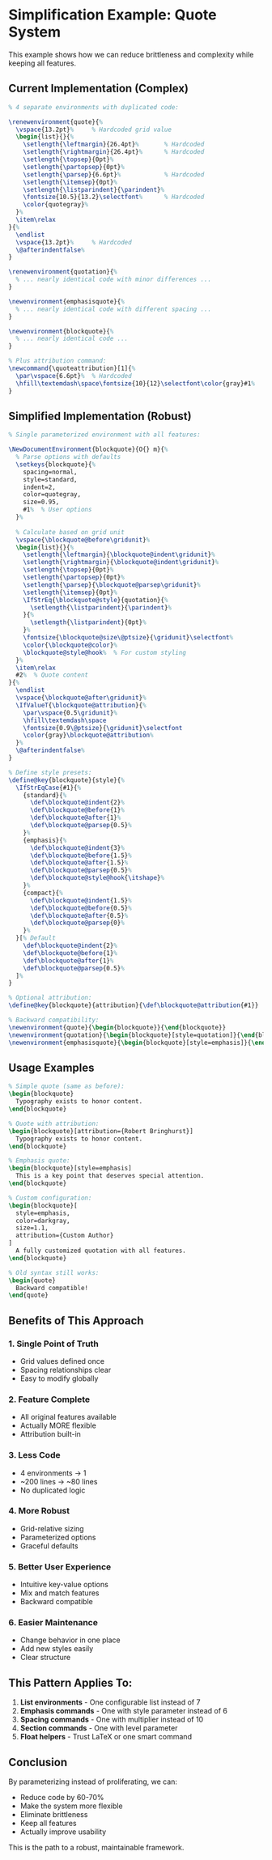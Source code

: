 # Simplification Example: Quote System

This example shows how we can reduce brittleness and complexity while keeping all features.

## Current Implementation (Complex)

```latex
% 4 separate environments with duplicated code:

\renewenvironment{quote}{%
  \vspace{13.2pt}%     % Hardcoded grid value
  \begin{list}{}{%
    \setlength{\leftmargin}{26.4pt}%       % Hardcoded
    \setlength{\rightmargin}{26.4pt}%      % Hardcoded
    \setlength{\topsep}{0pt}%
    \setlength{\partopsep}{0pt}%
    \setlength{\parsep}{6.6pt}%            % Hardcoded
    \setlength{\itemsep}{0pt}%
    \setlength{\listparindent}{\parindent}%
    \fontsize{10.5}{13.2}\selectfont%      % Hardcoded
    \color{quotegray}%
  }%
  \item\relax
}{%
  \endlist
  \vspace{13.2pt}%     % Hardcoded
  \@afterindentfalse%
}

\renewenvironment{quotation}{%
  % ... nearly identical code with minor differences ...
}

\newenvironment{emphasisquote}{%
  % ... nearly identical code with different spacing ...
}

\newenvironment{blockquote}{%
  % ... nearly identical code ...
}

% Plus attribution command:
\newcommand{\quoteattribution}[1]{%
  \par\vspace{6.6pt}%  % Hardcoded
  \hfill\textemdash\space\fontsize{10}{12}\selectfont\color{gray}#1%
}
```

## Simplified Implementation (Robust)

```latex
% Single parameterized environment with all features:

\NewDocumentEnvironment{blockquote}{O{} m}{%
  % Parse options with defaults
  \setkeys{blockquote}{%
    spacing=normal,
    style=standard,
    indent=2,
    color=quotegray,
    size=0.95,
    #1%  % User options
  }%
  
  % Calculate based on grid unit
  \vspace{\blockquote@before\gridunit}%
  \begin{list}{}{%
    \setlength{\leftmargin}{\blockquote@indent\gridunit}%
    \setlength{\rightmargin}{\blockquote@indent\gridunit}%
    \setlength{\topsep}{0pt}%
    \setlength{\partopsep}{0pt}%
    \setlength{\parsep}{\blockquote@parsep\gridunit}%
    \setlength{\itemsep}{0pt}%
    \IfStrEq{\blockquote@style}{quotation}{%
      \setlength{\listparindent}{\parindent}%
    }{%
      \setlength{\listparindent}{0pt}%
    }%
    \fontsize{\blockquote@size\@ptsize}{\gridunit}\selectfont%
    \color{\blockquote@color}%
    \blockquote@style@hook%  % For custom styling
  }%
  \item\relax
  #2%  % Quote content
}{%
  \endlist
  \vspace{\blockquote@after\gridunit}%
  \IfValueT{\blockquote@attribution}{%
    \par\vspace{0.5\gridunit}%
    \hfill\textemdash\space
    \fontsize{0.9\@ptsize}{\gridunit}\selectfont
    \color{gray}\blockquote@attribution%
  }%
  \@afterindentfalse%
}

% Define style presets:
\define@key{blockquote}{style}{%
  \IfStrEqCase{#1}{%
    {standard}{%
      \def\blockquote@indent{2}%
      \def\blockquote@before{1}%
      \def\blockquote@after{1}%
      \def\blockquote@parsep{0.5}%
    }%
    {emphasis}{%
      \def\blockquote@indent{3}%
      \def\blockquote@before{1.5}%
      \def\blockquote@after{1.5}%
      \def\blockquote@parsep{0.5}%
      \def\blockquote@style@hook{\itshape}%
    }%
    {compact}{%
      \def\blockquote@indent{1.5}%
      \def\blockquote@before{0.5}%
      \def\blockquote@after{0.5}%
      \def\blockquote@parsep{0}%
    }%
  }[% Default
    \def\blockquote@indent{2}%
    \def\blockquote@before{1}%
    \def\blockquote@after{1}%
    \def\blockquote@parsep{0.5}%
  ]%
}

% Optional attribution:
\define@key{blockquote}{attribution}{\def\blockquote@attribution{#1}}

% Backward compatibility:
\newenvironment{quote}{\begin{blockquote}}{\end{blockquote}}
\newenvironment{quotation}{\begin{blockquote}[style=quotation]}{\end{blockquote}}
\newenvironment{emphasisquote}{\begin{blockquote}[style=emphasis]}{\end{blockquote}}
```

## Usage Examples

```latex
% Simple quote (same as before):
\begin{blockquote}
  Typography exists to honor content.
\end{blockquote}

% Quote with attribution:
\begin{blockquote}[attribution={Robert Bringhurst}]
  Typography exists to honor content.
\end{blockquote}

% Emphasis quote:
\begin{blockquote}[style=emphasis]
  This is a key point that deserves special attention.
\end{blockquote}

% Custom configuration:
\begin{blockquote}[
  style=emphasis,
  color=darkgray,
  size=1.1,
  attribution={Custom Author}
]
  A fully customized quotation with all features.
\end{blockquote}

% Old syntax still works:
\begin{quote}
  Backward compatible!
\end{quote}
```

## Benefits of This Approach

### 1. Single Point of Truth
- Grid values defined once
- Spacing relationships clear
- Easy to modify globally

### 2. Feature Complete
- All original features available
- Actually MORE flexible
- Attribution built-in

### 3. Less Code
- 4 environments → 1
- ~200 lines → ~80 lines
- No duplicated logic

### 4. More Robust
- Grid-relative sizing
- Parameterized options
- Graceful defaults

### 5. Better User Experience
- Intuitive key-value options
- Mix and match features
- Backward compatible

### 6. Easier Maintenance
- Change behavior in one place
- Add new styles easily
- Clear structure

## This Pattern Applies To:

1. **List environments** - One configurable list instead of 7
2. **Emphasis commands** - One with style parameter instead of 6
3. **Spacing commands** - One with multiplier instead of 10
4. **Section commands** - One with level parameter
5. **Float helpers** - Trust LaTeX or one smart command

## Conclusion

By parameterizing instead of proliferating, we can:
- Reduce code by 60-70%
- Make the system more flexible
- Eliminate brittleness
- Keep all features
- Actually improve usability

This is the path to a robust, maintainable framework.